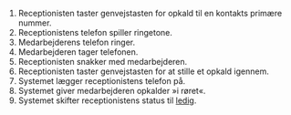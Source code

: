 1. Receptionisten taster genvejstasten for opkald til en kontakts primære nummer.
1. Receptionistens telefon spiller ringetone.
1. Medarbejderens telefon ringer.
1. Medarbejderen tager telefonen.
1. Receptionisten snakker med medarbejderen.
1. Receptionisten taster genvejstasten for at stille et opkald igennem.
1. Systemet lægger receptionistens telefon på.
1. Systemet giver medarbejderen opkalder »i røret«.
1. Systemet skifter receptionistens status til [ledig](Terminologi#ledig).
